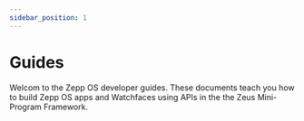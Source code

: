 ```yaml
---
sidebar_position: 1
---
```


# Guides

Welcom to the Zepp OS developer guides. These documents teach you how to build Zepp OS apps and Watchfaces using APIs in the the Zeus Mini-Program Framework.
